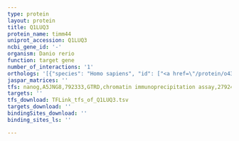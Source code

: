 ```yaml
---
type: protein
layout: protein
title: Q1LUQ3
protein_name: timm44
uniprot_accession: Q1LUQ3
ncbi_gene_id: '-'
organism: Danio rerio
function: target gene
number_of_interactions: '1'
orthologs: '[{"species": "Homo sapiens", "id": ["<a href=\"/protein/o43615\">O43615</a>"]}, {"species": "Mus musculus", "id": ["<a href=\"/protein/o35857\">O35857</a>"]}, {"species": "Rattus norvegicus", "id": ["<a href=\"/protein/g3v640\">G3V640</a>"]}, {"species": "Drosophila melanogaster", "id": ["Q9VDZ8"]}, {"species": "Caenorhabditis elegans", "id": ["<a href=\"/protein/o02161\">O02161</a>"]}, {"species": "Saccharomyces cerevisiae", "id": ["<a href=\"/protein/q01852\">Q01852</a>"]}]'
jaspar_matrices: ''
tfs: nanog,A5JNG8,792333,GTRD,chromatin immunoprecipitation assay,27924024%5Buid%5D,No
targets: ''
tfs_download: TFLink_tfs_of_Q1LUQ3.tsv
targets_download: ''
bindingSites_download: ''
binding_sites_ls: ''

---
```

